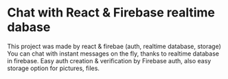 # Chat with React & Firebase realtime dabase

This project was made by react & firebae (auth, realtime database, storage)
You can chat with instant messages on the fly, thanks to realtime database in firebase.
Easy auth creation & verification by Firebase auth, also easy storage option for pictures, files.  
